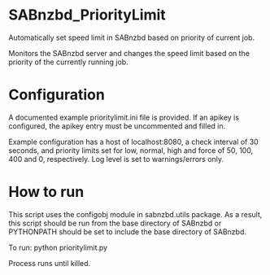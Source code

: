 SABnzbd_PriorityLimit
=====================

Automatically set speed limit in SABnzbd based on priority of current job.

Monitors the SABnzbd server and changes the speed limit based on the priority of the
currently running job.

Configuration
=============

A documented example prioritylimit.ini file is provided. If an apikey is configured, 
the apikey entry must be uncommented and filled in.

Example configuration has a host of localhost:8080, a check interval of 30 seconds, and
priority limits set for low, normal, high and force of 50, 100, 400 and 0, respectively.
Log level is set to warnings/errors only.     

How to run
==========

This script uses the configobj module in sabnzbd.utils package. As a result, this script
should be run from the base directory of SABnzbd or PYTHONPATH should be set to include 
the base directory of SABnzbd.

To run: python prioritylimit.py

Process runs until killed.
